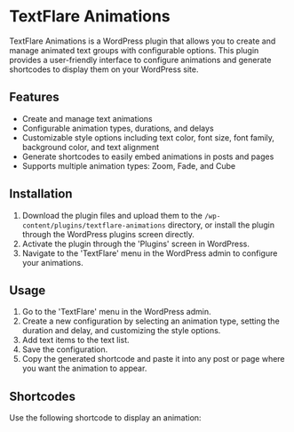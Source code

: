 # TextFlare Animations

TextFlare Animations is a WordPress plugin that allows you to create and manage animated text groups with configurable options. This plugin provides a user-friendly interface to configure animations and generate shortcodes to display them on your WordPress site.

## Features

- Create and manage text animations
- Configurable animation types, durations, and delays
- Customizable style options including text color, font size, font family, background color, and text alignment
- Generate shortcodes to easily embed animations in posts and pages
- Supports multiple animation types: Zoom, Fade, and Cube

## Installation

1. Download the plugin files and upload them to the `/wp-content/plugins/textflare-animations` directory, or install the plugin through the WordPress plugins screen directly.
2. Activate the plugin through the 'Plugins' screen in WordPress.
3. Navigate to the 'TextFlare' menu in the WordPress admin to configure your animations.

## Usage

1. Go to the 'TextFlare' menu in the WordPress admin.
2. Create a new configuration by selecting an animation type, setting the duration and delay, and customizing the style options.
3. Add text items to the text list.
4. Save the configuration.
5. Copy the generated shortcode and paste it into any post or page where you want the animation to appear.

## Shortcodes

Use the following shortcode to display an animation:
